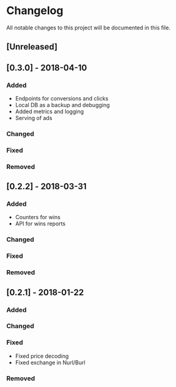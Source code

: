 # Changelog
All notable changes to this project will be documented in this file.


## [Unreleased]


## [0.3.0] - 2018-04-10
### Added
- Endpoints for conversions and clicks
- Local DB as a backup and debugging
- Added metrics and logging
- Serving of ads

### Changed

### Fixed

### Removed


## [0.2.2] - 2018-03-31
### Added
- Counters for wins
- API for wins reports

### Changed

### Fixed

### Removed


## [0.2.1] - 2018-01-22
### Added

### Changed

### Fixed
- Fixed price decoding
- Fixed exchange in Nurl/Burl

### Removed

